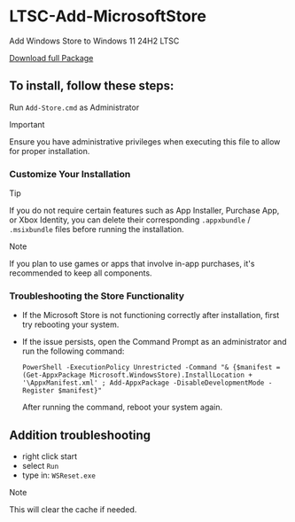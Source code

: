 # LTSC-Add-MicrosoftStore
Add Windows Store to Windows 11 24H2 LTSC

[Download full Package](https://github.com/minihub/LTSC-Add-MicrosoftStore/releases/download/LTSC-Add-MicrosoftStore-24H2/LTSC-Add-MicrosoftStore-24H2.zip)

## To install, follow these steps:
Run `Add-Store.cmd` as Administrator
> [!IMPORTANT]
> Ensure you have administrative privileges when executing this file to allow for proper installation.

### Customize Your Installation
> [!TIP]
> If you do not require certain features such as App Installer, Purchase App, or Xbox Identity, you can delete their corresponding `.appxbundle` / `.msixbundle` files before running the installation.

> [!NOTE]
> If you plan to use games or apps that involve in-app purchases, it's recommended to keep all components.

### Troubleshooting the Store Functionality
- If the Microsoft Store is not functioning correctly after installation, first try rebooting your system.

- If the issue persists, open the Command Prompt as an administrator and run the following command:

  ```PowerShell -ExecutionPolicy Unrestricted -Command "& {$manifest = (Get-AppxPackage Microsoft.WindowsStore).InstallLocation + '\AppxManifest.xml' ; Add-AppxPackage -DisableDevelopmentMode -Register $manifest}"```   

  After running the command, reboot your system again.

## Addition troubleshooting    
- right click start  
- select `Run`
- type in: `WSReset.exe`

> [!NOTE]
> This will clear the cache if needed.  
